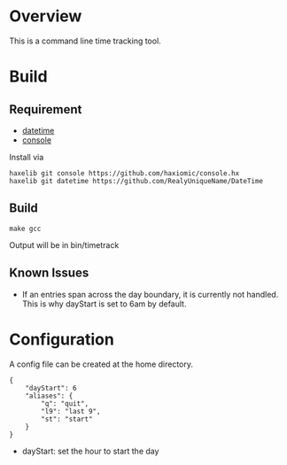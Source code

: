 # Overview

This is a command line time tracking tool.

# Build

## Requirement

- [datetime](https://github.com/RealyUniqueName/DateTime)
- [console](https://github.com/haxiomic/console.hx)

Install via
```
haxelib git console https://github.com/haxiomic/console.hx
haxelib git datetime https://github.com/RealyUniqueName/DateTime
```

## Build

```
make gcc
```

Output will be in bin/timetrack

## Known Issues

- If an entries span across the day boundary, it is currently not handled. This is why dayStart is set to 6am by default.

# Configuration

A config file can be created at the home directory.

```
{
    "dayStart": 6
    "aliases": {
        "q": "quit",
        "l9": "last 9",
        "st": "start"
    }
}
```

- dayStart: set the hour to start the day
